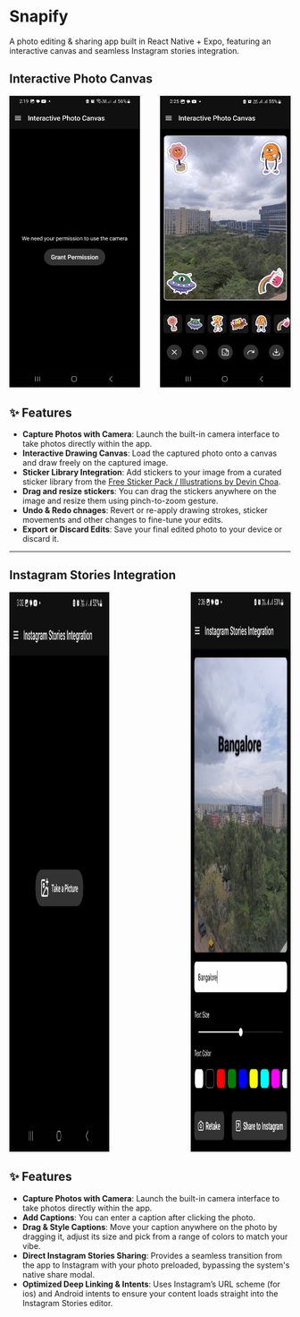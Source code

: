 <!-- # Welcome to your Expo app 👋

This is an [Expo](https://expo.dev) project created with [`create-expo-app`](https://www.npmjs.com/package/create-expo-app).

## Get started

1. Install dependencies

   ```bash
   npm install
   ```

2. Start the app

   ```bash
    npx expo start
   ```

In the output, you'll find options to open the app in a

- [development build](https://docs.expo.dev/develop/development-builds/introduction/)
- [Android emulator](https://docs.expo.dev/workflow/android-studio-emulator/)
- [iOS simulator](https://docs.expo.dev/workflow/ios-simulator/)
- [Expo Go](https://expo.dev/go), a limited sandbox for trying out app development with Expo

You can start developing by editing the files inside the **app** directory. This project uses [file-based routing](https://docs.expo.dev/router/introduction).

## Get a fresh project

When you're ready, run:

```bash
npm run reset-project
```

This command will move the starter code to the **app-example** directory and create a blank **app** directory where you can start developing.

## Learn more

To learn more about developing your project with Expo, look at the following resources:

- [Expo documentation](https://docs.expo.dev/): Learn fundamentals, or go into advanced topics with our [guides](https://docs.expo.dev/guides).
- [Learn Expo tutorial](https://docs.expo.dev/tutorial/introduction/): Follow a step-by-step tutorial where you'll create a project that runs on Android, iOS, and the web.

## Join the community

Join our community of developers creating universal apps.

- [Expo on GitHub](https://github.com/expo/expo): View our open source platform and contribute.
- [Discord community](https://chat.expo.dev): Chat with Expo users and ask questions. -->

# Snapify

A photo editing & sharing app built in React Native + Expo, featuring an interactive canvas and seamless Instagram stories integration.

## Interactive Photo Canvas

<div style="display: flex;">
  <kbd><img src="assets/readme-images/grant-permission-screen.jpg" alt="grant-permission-screen" style="width:400px; height:auto;"/></kbd>
   &nbsp;&nbsp;&nbsp;&nbsp;&nbsp;&nbsp;&nbsp;&nbsp;&nbsp;
  <kbd><img src="assets/readme-images/image-editor-screen.jpg" alt="image-editor-screen.jpg" style="width:400px; height:auto;"/></kbd>
</div>

## ✨ Features

- **Capture Photos with Camera**: Launch the built-in camera interface to take photos directly within the app.
- **Interactive Drawing Canvas**: Load the captured photo onto a canvas and draw freely on the captured image.
- **Sticker Library Integration**: Add stickers to your image from a curated sticker library from the [Free Sticker Pack / Illustrations by Devin Choa](<https://www.figma.com/design/GwwOt0Yo0Hlxiy3qaUB6vW/Free-Sticker-Pack-%2F-Illustrations---Devin-Choa-(Community)?node-id=0-1&t=5LFki6FpgGlG4lHf-1>).
- **Drag and resize stickers**: You can drag the stickers anywhere on the image and resize them using pinch-to-zoom gesture.
- **Undo & Redo chnages**: Revert or re-apply drawing strokes, sticker movements and other changes to fine-tune your edits.
- **Export or Discard Edits**: Save your final edited photo to your device or discard it.

---

## Instagram Stories Integration

<div style="display: flex; justify-content: space-between; align-items:flex-start; gap: 55px">
  <kbd><img src="assets/readme-images/take-photo-screen.jpg" alt="take-photo-screen" style="width:380px; height:1000px;"/></kbd>
   &nbsp;&nbsp;&nbsp;&nbsp;&nbsp;&nbsp;&nbsp;&nbsp;&nbsp;
  <kbd><img src="assets/readme-images/instagram-share-screen.jpg" alt="instagram-share-screen" style="width:380px; height:1000px;"/></kbd>
</div>

## ✨ Features

- **Capture Photos with Camera**: Launch the built-in camera interface to take photos directly within the app.
- **Add Captions**: You can enter a caption after clicking the photo.
- **Drag & Style Captions**: Move your caption anywhere on the photo by dragging it, adjust its size and pick from a range of colors to match your vibe.
- **Direct Instagram Stories Sharing**: Provides a seamless transition from the app to Instagram with your photo preloaded, bypassing the system's native share modal.
- **Optimized Deep Linking & Intents**: Uses Instagram’s URL scheme (for ios) and Android intents to ensure your content loads straight into the Instagram Stories editor.
